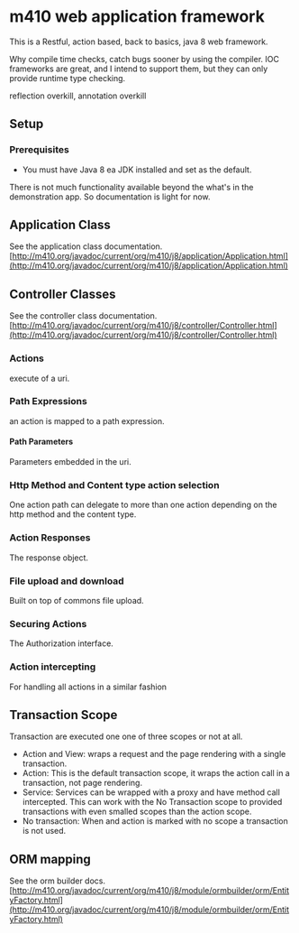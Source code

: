 # m410 web application framework

This is a Restful, action based, back to basics, java 8 web framework.

Why compile time checks, catch bugs sooner by using the compiler.  IOC frameworks are great, and I intend to
support them, but they can only provide runtime type checking.

reflection overkill, annotation overkill

## Setup

### Prerequisites

  * You must have Java 8 ea JDK installed and set as the default.

There is not much functionality available beyond the what's in the demonstration app. So documentation is
light for now.


## Application Class
See the application class documentation.
[http://m410.org/javadoc/current/org/m410/j8/application/Application.html](http://m410.org/javadoc/current/org/m410/j8/application/Application.html)


## Controller Classes
See the controller class documentation.
[http://m410.org/javadoc/current/org/m410/j8/controller/Controller.html](http://m410.org/javadoc/current/org/m410/j8/controller/Controller.html)

### Actions

execute of a uri.

### Path Expressions

an action is mapped to a path expression.

#### Path Parameters

Parameters embedded in the uri.

### Http Method and Content type action selection

One action path can delegate to more than one action depending on the http method and the content type.

### Action Responses

The response object.

### File upload and download

Built on top of commons file upload.

### Securing Actions

The Authorization interface.

### Action intercepting

For handling all actions in a similar fashion

## Transaction Scope

Transaction are executed one one of three scopes or not at all.

 - Action and View: wraps a request and the page rendering with a single transaction.
 - Action: This is the default transaction scope, it wraps the action call in a transaction, not page rendering.
 - Service: Services can be wrapped with a proxy and have method call intercepted.  This can work with the No
    Transaction scope to provided transactions with even smalled scopes than the action scope.
 - No transaction: When and action is marked with no scope a transaction is not used.


##
## ORM mapping
See the orm builder docs.
[http://m410.org/javadoc/current/org/m410/j8/module/ormbuilder/orm/EntityFactory.html](http://m410.org/javadoc/current/org/m410/j8/module/ormbuilder/orm/EntityFactory.html)



